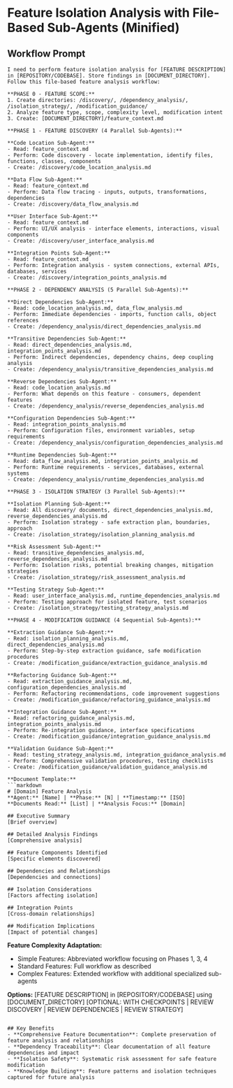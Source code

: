 # Feature Isolation Analysis with File-Based Sub-Agents (Minified)

## Workflow Prompt

```
I need to perform feature isolation analysis for [FEATURE DESCRIPTION] in [REPOSITORY/CODEBASE]. Store findings in [DOCUMENT_DIRECTORY]. Follow this file-based feature analysis workflow:

**PHASE 0 - FEATURE SCOPE:**
1. Create directories: /discovery/, /dependency_analysis/, /isolation_strategy/, /modification_guidance/
2. Analyze feature type, scope, complexity level, modification intent
3. Create: [DOCUMENT_DIRECTORY]/feature_context.md

**PHASE 1 - FEATURE DISCOVERY (4 Parallel Sub-Agents):**

**Code Location Sub-Agent:**
- Read: feature_context.md
- Perform: Code discovery - locate implementation, identify files, functions, classes, components
- Create: /discovery/code_location_analysis.md

**Data Flow Sub-Agent:**
- Read: feature_context.md
- Perform: Data flow tracing - inputs, outputs, transformations, dependencies
- Create: /discovery/data_flow_analysis.md

**User Interface Sub-Agent:**
- Read: feature_context.md
- Perform: UI/UX analysis - interface elements, interactions, visual components
- Create: /discovery/user_interface_analysis.md

**Integration Points Sub-Agent:**
- Read: feature_context.md
- Perform: Integration analysis - system connections, external APIs, databases, services
- Create: /discovery/integration_points_analysis.md

**PHASE 2 - DEPENDENCY ANALYSIS (5 Parallel Sub-Agents):**

**Direct Dependencies Sub-Agent:**
- Read: code_location_analysis.md, data_flow_analysis.md
- Perform: Immediate dependencies - imports, function calls, object references
- Create: /dependency_analysis/direct_dependencies_analysis.md

**Transitive Dependencies Sub-Agent:**
- Read: direct_dependencies_analysis.md, integration_points_analysis.md
- Perform: Indirect dependencies, dependency chains, deep coupling analysis
- Create: /dependency_analysis/transitive_dependencies_analysis.md

**Reverse Dependencies Sub-Agent:**
- Read: code_location_analysis.md
- Perform: What depends on this feature - consumers, dependent features
- Create: /dependency_analysis/reverse_dependencies_analysis.md

**Configuration Dependencies Sub-Agent:**
- Read: integration_points_analysis.md
- Perform: Configuration files, environment variables, setup requirements
- Create: /dependency_analysis/configuration_dependencies_analysis.md

**Runtime Dependencies Sub-Agent:**
- Read: data_flow_analysis.md, integration_points_analysis.md
- Perform: Runtime requirements - services, databases, external systems
- Create: /dependency_analysis/runtime_dependencies_analysis.md

**PHASE 3 - ISOLATION STRATEGY (3 Parallel Sub-Agents):**

**Isolation Planning Sub-Agent:**
- Read: All discovery/ documents, direct_dependencies_analysis.md, reverse_dependencies_analysis.md
- Perform: Isolation strategy - safe extraction plan, boundaries, approach
- Create: /isolation_strategy/isolation_planning_analysis.md

**Risk Assessment Sub-Agent:**
- Read: transitive_dependencies_analysis.md, reverse_dependencies_analysis.md
- Perform: Isolation risks, potential breaking changes, mitigation strategies
- Create: /isolation_strategy/risk_assessment_analysis.md

**Testing Strategy Sub-Agent:**
- Read: user_interface_analysis.md, runtime_dependencies_analysis.md
- Perform: Testing approach for isolated feature, test scenarios
- Create: /isolation_strategy/testing_strategy_analysis.md

**PHASE 4 - MODIFICATION GUIDANCE (4 Sequential Sub-Agents):**

**Extraction Guidance Sub-Agent:**
- Read: isolation_planning_analysis.md, direct_dependencies_analysis.md
- Perform: Step-by-step extraction guidance, safe modification procedures
- Create: /modification_guidance/extraction_guidance_analysis.md

**Refactoring Guidance Sub-Agent:**
- Read: extraction_guidance_analysis.md, configuration_dependencies_analysis.md
- Perform: Refactoring recommendations, code improvement suggestions
- Create: /modification_guidance/refactoring_guidance_analysis.md

**Integration Guidance Sub-Agent:**
- Read: refactoring_guidance_analysis.md, integration_points_analysis.md
- Perform: Re-integration guidance, interface specifications
- Create: /modification_guidance/integration_guidance_analysis.md

**Validation Guidance Sub-Agent:**
- Read: testing_strategy_analysis.md, integration_guidance_analysis.md
- Perform: Comprehensive validation procedures, testing checklists
- Create: /modification_guidance/validation_guidance_analysis.md

**Document Template:**
```markdown
# [Domain] Feature Analysis
**Agent:** [Name] | **Phase:** [N] | **Timestamp:** [ISO]
**Documents Read:** [List] | **Analysis Focus:** [Domain]

## Executive Summary
[Brief overview]

## Detailed Analysis Findings
[Comprehensive analysis]

## Feature Components Identified
[Specific elements discovered]

## Dependencies and Relationships
[Dependencies and connections]

## Isolation Considerations
[Factors affecting isolation]

## Integration Points
[Cross-domain relationships]

## Modification Implications
[Impact of potential changes]
```

**Feature Complexity Adaptation:**
- Simple Features: Abbreviated workflow focusing on Phases 1, 3, 4
- Standard Features: Full workflow as described
- Complex Features: Extended workflow with additional specialized sub-agents

**Options:** [FEATURE DESCRIPTION] in [REPOSITORY/CODEBASE] using [DOCUMENT_DIRECTORY] [OPTIONAL: WITH CHECKPOINTS | REVIEW DISCOVERY | REVIEW DEPENDENCIES | REVIEW STRATEGY]
```

## Key Benefits
- **Comprehensive Feature Documentation**: Complete preservation of feature analysis and relationships
- **Dependency Traceability**: Clear documentation of all feature dependencies and impact
- **Isolation Safety**: Systematic risk assessment for safe feature modification
- **Knowledge Building**: Feature patterns and isolation techniques captured for future analysis
